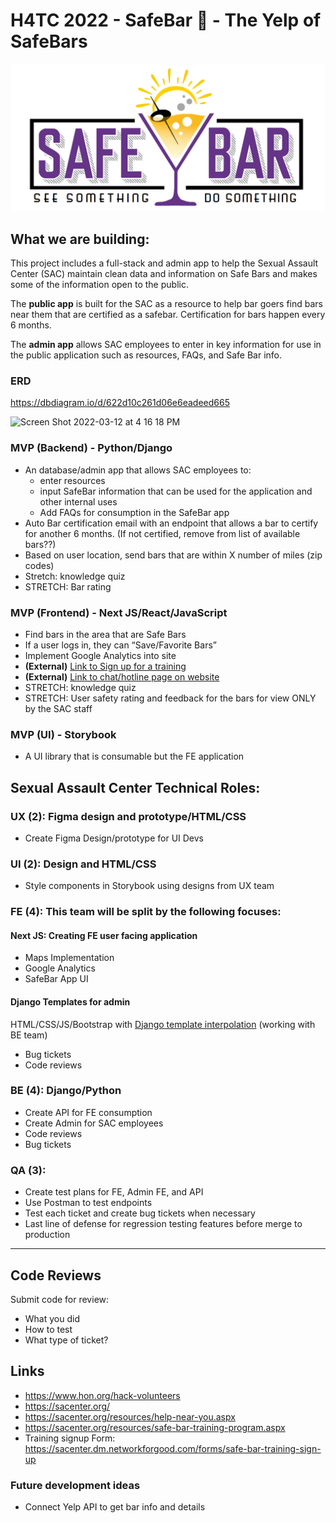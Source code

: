 # H4TC 2022 - SafeBar :beers: - The Yelp of SafeBars

![SafeBar](/images/Safe-Bar-img.png)
## What we are building:
This project includes a full-stack and admin app to help the Sexual Assault Center (SAC) maintain clean data and information on Safe Bars and makes some of the information open to the public.

The **public app** is built for the SAC as a resource to help bar goers find bars near them that are certified as a safebar. Certification for bars happen every 6 months.

The **admin app** allows SAC employees to enter in key information for use in the public application such as resources, FAQs, and Safe Bar info. 

### ERD
https://dbdiagram.io/d/622d10c261d06e6eadeed665

<img width="1271" alt="Screen Shot 2022-03-12 at 4 16 18 PM" src="https://user-images.githubusercontent.com/29741570/158036937-4e24ed4d-5b3d-4bab-bf46-6390698e6be5.png">

### MVP (Backend) - Python/Django
- An database/admin app that allows SAC employees to:
  - enter resources
  - input SafeBar information that can be used for the application and other internal uses
  - Add FAQs for consumption in the SafeBar app
- Auto Bar certification email with an endpoint that allows a bar to certify for another 6 months. (If not certified, remove from list of available bars??)
- Based on user location, send bars that are within X number of miles (zip codes)
- Stretch: knowledge quiz
- STRETCH: Bar rating

### MVP (Frontend) - Next JS/React/JavaScript
- Find bars in the area that are Safe Bars
- If a user logs in, they can “Save/Favorite Bars”
- Implement Google Analytics into site
- **(External)** [Link to Sign up for a training](https://sacenter.org/resources/safe-bar-training-program.aspx)
- **(External)** [Link to chat/hotline page on website](https://sacenter.org/resources/help-near-you.aspx)
- STRETCH: knowledge quiz
- STRETCH: User safety rating and feedback for the bars for view ONLY by the SAC staff

### MVP (UI) - Storybook
- A UI library that is consumable but the FE application

## Sexual Assault Center Technical Roles:
### UX (2): Figma design and prototype/HTML/CSS
- Create Figma Design/prototype for UI Devs

### UI (2): Design and HTML/CSS
- Style components in Storybook using designs from UX team

### FE (4): This team will be split by the following focuses:
#### Next JS: Creating FE user facing application
- Maps Implementation
- Google Analytics
- SafeBar App UI

#### Django Templates for admin
HTML/CSS/JS/Bootstrap with [Django template interpolation](https://docs.djangoproject.com/en/4.0/topics/templates/) (working with BE team)
- Bug tickets
- Code reviews

### BE (4): Django/Python
- Create API for FE consumption
- Create Admin for SAC employees
- Code reviews
- Bug tickets

### QA (3):
- Create test plans for FE, Admin FE, and API
- Use Postman to test endpoints
- Test each ticket and create bug tickets when necessary 
- Last line of defense for regression testing features before merge to production 

---

## Code Reviews
Submit code for review:
- What you did
- How to test
- What type of ticket?

## Links
- https://www.hon.org/hack-volunteers
- https://sacenter.org/
- https://sacenter.org/resources/help-near-you.aspx
- https://sacenter.org/resources/safe-bar-training-program.aspx
- Training signup Form: https://sacenter.dm.networkforgood.com/forms/safe-bar-training-sign-up

### Future development ideas
- Connect Yelp API to get bar info and details
